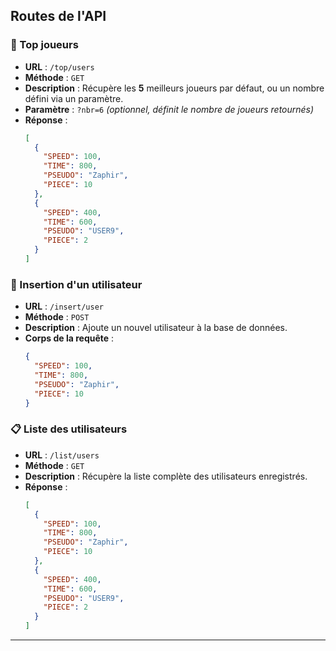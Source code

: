 ## Routes de l'API

### 📌 Top joueurs
- **URL** : `/top/users`
- **Méthode** : `GET`
- **Description** : Récupère les **5** meilleurs joueurs par défaut, ou un nombre défini via un paramètre.
- **Paramètre** : `?nbr=6` *(optionnel, définit le nombre de joueurs retournés)*
- **Réponse** :
  ```json
  [
    {
      "SPEED": 100,
      "TIME": 800,
      "PSEUDO": "Zaphir",
      "PIECE": 10
    },
    {
      "SPEED": 400,
      "TIME": 600,
      "PSEUDO": "USER9",
      "PIECE": 2
    }
  ]
  ```

### 📝 Insertion d'un utilisateur
- **URL** : `/insert/user`
- **Méthode** : `POST`
- **Description** : Ajoute un nouvel utilisateur à la base de données.
- **Corps de la requête** :
  ```json
  {
    "SPEED": 100,
    "TIME": 800,
    "PSEUDO": "Zaphir",
    "PIECE": 10
  }
  ```

### 📋 Liste des utilisateurs
- **URL** : `/list/users`
- **Méthode** : `GET`
- **Description** : Récupère la liste complète des utilisateurs enregistrés.
- **Réponse** :
  ```json
  [
    {
      "SPEED": 100,
      "TIME": 800,
      "PSEUDO": "Zaphir",
      "PIECE": 10
    },
    {
      "SPEED": 400,
      "TIME": 600,
      "PSEUDO": "USER9",
      "PIECE": 2
    }
  ]
  ```

---